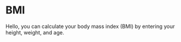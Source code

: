 # BMI
Hello, you can calculate your body mass index (BMI) by entering your height, weight, and age.
